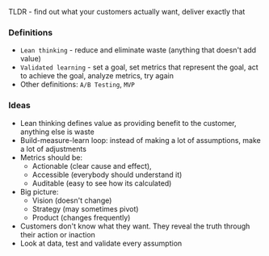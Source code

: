 TLDR - find out what your customers actually want, deliver exactly that

### Definitions
* `Lean thinking` - reduce and eliminate waste (anything that doesn't add value)
* `Validated learning` - set a goal, set metrics that represent the goal, act to achieve the goal, analyze metrics, try again
* Other definitions: `A/B Testing`, `MVP`

### Ideas
* Lean thinking defines value as providing benefit to the customer, anything else is waste
* Build-measure-learn loop: instead of making a lot of assumptions, make a lot of adjustments
* Metrics should be: 
    * Actionable (clear cause and effect), 
    * Accessible (everybody should understand it)
    * Auditable (easy to see how its calculated)
* Big picture:
    * Vision (doesn't change)
    * Strategy (may sometimes pivot)
    * Product (changes frequently)
* Customers don't know what they want. They reveal the truth through their action or inaction
* Look at data, test and validate every assumption
